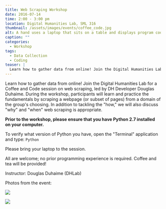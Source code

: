 ```yaml
---
title: Web Scraping Workshop
date: 2016-07-14 
time: 2:00 - 3:00 pm
location: Digital Humanities Lab, SML 316
thumbnail: /assets/images/events/coffee_code.jpg
alt: A hand uses a laptop that sits on a table and displays program code
caption: ""
categories: 
  - Workshop
tags:
  - Data Collection
  - Coding
teaser: |
  Learn how to gather data from online! Join the Digital Humanities Lab for a Coffee and Code session on web scraping.
---
```

Learn how to gather data from online! Join the Digital Humanities Lab for a Coffee and Code session on web scraping, led by DH Developer Douglas Duhaime. During the workshop, participants will learn and practice the fundamentals by scraping a webpage (or subset of pages) from a domain of the group's choosing. In addition to tackling the "how," we will also discuss "why" and "when" web scraping is appropriate.
   
**Prior to the workshop, please ensure that you have Python 2.7 installed on your computer.**
    
To verify what version of Python you have, open the "Terminal" application and type: `Python`

Please bring your laptop to the session.

All are welcome; no prior programming experience is required. Coffee and tea will be provided!

Instructor: Douglas Duhaime (DHLab)
   
Photos from the event:
   
[<img src="http://web.library.yale.edu/sites/default/files/resize/images/web%20scraping%2C%20Doug-264x225.jpg" />](http://web.library.yale.edu/sites/default/files/images/web%20scraping%2C%20Doug.jpg)

[<img src="http://web.library.yale.edu/sites/default/files/resize/images/IMG_0658-303x225.JPG" />](http://web.library.yale.edu/sites/default/files/images/IMG_0658.JPG)